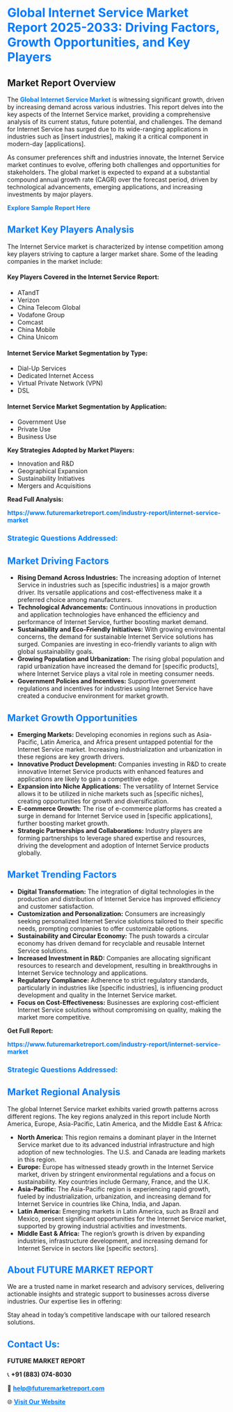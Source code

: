 <h1 style="color: #007BFF;">Global Internet Service Market Report 2025-2033: Driving Factors, Growth Opportunities, and Key Players</h1>

<section id="overview">
<h2>Market Report Overview</h2>
<p>The <a href="https://www.futuremarketreport.com/industry-report/internet-service-market" style="color: #007BFF; text-decoration: none;"><strong>Global Internet Service Market</strong></a> is witnessing significant growth, driven by increasing demand across various industries. This report delves into the key aspects of the Internet Service market, providing a comprehensive analysis of its current status, future potential, and challenges. The demand for Internet Service has surged due to its wide-ranging applications in industries such as [insert industries], making it a critical component in modern-day [applications].</p>
<p>As consumer preferences shift and industries innovate, the Internet Service market continues to evolve, offering both challenges and opportunities for stakeholders. The global market is expected to expand at a substantial compound annual growth rate (CAGR) over the forecast period, driven by technological advancements, emerging applications, and increasing investments by major players.</p>
</section>

<section id="overview">
<p><a href="https://www.futuremarketreport.com/request-sample/reportId=60609" style="color: #007BFF; text-decoration: none;"><strong>Explore Sample Report Here</strong></a></p>
</section>

<section id="key-players">
<h2 style="color: #007BFF;">Market Key Players Analysis</h2>
<p>The Internet Service market is characterized by intense competition among key players striving to capture a larger market share. Some of the leading companies in the market include:</p>
<h4>Key Players Covered in the Internet Service Report:</h4>
<ul><li>ATandT</li><li>Verizon</li><li>China Telecom Global</li><li>Vodafone Group</li><li>Comcast</li><li>China Mobile</li><li>China Unicom</li></ul>
<h4>Internet Service Market Segmentation by Type:</h4>
<ul><li>Dial-Up Services</li><li>Dedicated Internet Access</li><li>Virtual Private Network (VPN)</li><li>DSL</li></ul>

<h4>Internet Service Market Segmentation by Application:</h4>
<ul><li>Government Use</li><li>Private Use</li><li>Business Use</li></ul>
<p><strong>Key Strategies Adopted by Market Players:</strong></p>
<ul>
<li>Innovation and R&D</li>
<li>Geographical Expansion</li>
<li>Sustainability Initiatives</li>
<li>Mergers and Acquisitions</li>
</ul>
</section>

<section>
<p><strong>Read Full Analysis: </strong></p><a href="https://www.futuremarketreport.com/industry-report/internet-service-market" style="color: #007BFF; text-decoration: none;"><strong>https://www.futuremarketreport.com/industry-report/internet-service-market</strong></a>
<h3 style="color: #007BFF;">Strategic Questions Addressed:</h3>
</section>

<section id="driving-factors">
<h2 style="color: #007BFF;">Market Driving Factors</h2>
<ul>
<li><strong>Rising Demand Across Industries:</strong> The increasing adoption of Internet Service in industries such as [specific industries] is a major growth driver. Its versatile applications and cost-effectiveness make it a preferred choice among manufacturers.</li>
<li><strong>Technological Advancements:</strong> Continuous innovations in production and application technologies have enhanced the efficiency and performance of Internet Service, further boosting market demand.</li>
<li><strong>Sustainability and Eco-Friendly Initiatives:</strong> With growing environmental concerns, the demand for sustainable Internet Service solutions has surged. Companies are investing in eco-friendly variants to align with global sustainability goals.</li>
<li><strong>Growing Population and Urbanization:</strong> The rising global population and rapid urbanization have increased the demand for [specific products], where Internet Service plays a vital role in meeting consumer needs.</li>
<li><strong>Government Policies and Incentives:</strong> Supportive government regulations and incentives for industries using Internet Service have created a conducive environment for market growth.</li>
</ul>
</section>

<section id="growth-opportunities">
<h2 style="color: #007BFF;">Market Growth Opportunities</h2>
<ul>
<li><strong>Emerging Markets:</strong> Developing economies in regions such as Asia-Pacific, Latin America, and Africa present untapped potential for the Internet Service market. Increasing industrialization and urbanization in these regions are key growth drivers.</li>
<li><strong>Innovative Product Development:</strong> Companies investing in R&D to create innovative Internet Service products with enhanced features and applications are likely to gain a competitive edge.</li>
<li><strong>Expansion into Niche Applications:</strong> The versatility of Internet Service allows it to be utilized in niche markets such as [specific niches], creating opportunities for growth and diversification.</li>
<li><strong>E-commerce Growth:</strong> The rise of e-commerce platforms has created a surge in demand for Internet Service used in [specific applications], further boosting market growth.</li>
<li><strong>Strategic Partnerships and Collaborations:</strong> Industry players are forming partnerships to leverage shared expertise and resources, driving the development and adoption of Internet Service products globally.</li>
</ul>
</section>

<section id="trending-factors">
<h2 style="color: #007BFF;">Market Trending Factors</h2>
<ul>
<li><strong>Digital Transformation:</strong> The integration of digital technologies in the production and distribution of Internet Service has improved efficiency and customer satisfaction.</li>
<li><strong>Customization and Personalization:</strong> Consumers are increasingly seeking personalized Internet Service solutions tailored to their specific needs, prompting companies to offer customizable options.</li>
<li><strong>Sustainability and Circular Economy:</strong> The push towards a circular economy has driven demand for recyclable and reusable Internet Service solutions.</li>
<li><strong>Increased Investment in R&D:</strong> Companies are allocating significant resources to research and development, resulting in breakthroughs in Internet Service technology and applications.</li>
<li><strong>Regulatory Compliance:</strong> Adherence to strict regulatory standards, particularly in industries like [specific industries], is influencing product development and quality in the Internet Service market.</li>
<li><strong>Focus on Cost-Effectiveness:</strong> Businesses are exploring cost-efficient Internet Service solutions without compromising on quality, making the market more competitive.</li>
</ul>
</section>

<section>
<p><strong>Get Full Report: </strong></p><a href="https://www.futuremarketreport.com/industry-report/internet-service-market" style="color: #007BFF; text-decoration: none;"><strong>https://www.futuremarketreport.com/industry-report/internet-service-market</strong></a>
<h3 style="color: #007BFF;">Strategic Questions Addressed:</h3>
</section>


<section id="regional-analysis">
<h2 style="color: #007BFF;">Market Regional Analysis</h2>
<p>The global Internet Service market exhibits varied growth patterns across different regions. The key regions analyzed in this report include North America, Europe, Asia-Pacific, Latin America, and the Middle East & Africa:</p>
<ul>
<li><strong>North America:</strong> This region remains a dominant player in the Internet Service market due to its advanced industrial infrastructure and high adoption of new technologies. The U.S. and Canada are leading markets in this region.</li>
<li><strong>Europe:</strong> Europe has witnessed steady growth in the Internet Service market, driven by stringent environmental regulations and a focus on sustainability. Key countries include Germany, France, and the U.K.</li>
<li><strong>Asia-Pacific:</strong> The Asia-Pacific region is experiencing rapid growth, fueled by industrialization, urbanization, and increasing demand for Internet Service in countries like China, India, and Japan.</li>
<li><strong>Latin America:</strong> Emerging markets in Latin America, such as Brazil and Mexico, present significant opportunities for the Internet Service market, supported by growing industrial activities and investments.</li>
<li><strong>Middle East & Africa:</strong> The region’s growth is driven by expanding industries, infrastructure development, and increasing demand for Internet Service in sectors like [specific sectors].</li>
</ul>
</section>

<footer>
<h2 style="color: #007BFF;">About FUTURE MARKET REPORT</h2>
<p>We are a trusted name in market research and advisory services, delivering actionable insights and strategic support to businesses across diverse industries. Our expertise lies in offering:</p>

<p>Stay ahead in today’s competitive landscape with our tailored research solutions.</p>

<h2 style="color: #007BFF;">Contact Us:</h2>
<p><strong>FUTURE MARKET REPORT</strong></p>
<p>📞 <strong>+91 (883) 074-8030</strong></p>
<p>📧 <strong><a href="mailto:help@futuremarketreport.com" style="color: #007BFF;">help@futuremarketreport.com</a></strong></p>
<p>🌐 <strong><a href="https://www.futuremarketreport.com/" style="color: #007BFF;">Visit Our Website</a></strong></p>
</footer>